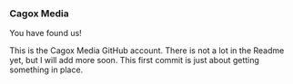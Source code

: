 ### Cagox Media

You have found us!

This  is the Cagox Media GitHub account. There is not a lot in the Readme yet, but I will add more soon. This first commit is just about getting something in place.


<!--
**cagox/cagox** is a ✨ _special_ ✨ repository because its `README.md` (this file) appears on your GitHub profile.

Here are some ideas to get you started:

- 🔭 I’m currently working on ...
- 🌱 I’m currently learning ...
- 👯 I’m looking to collaborate on ...
- 🤔 I’m looking for help with ...
- 💬 Ask me about ...
- 📫 How to reach me: ...
- 😄 Pronouns: ...
- ⚡ Fun fact: ...
-->
